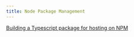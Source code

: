 ```yaml
---
title: Node Package Management
---
```


[Building a Typescript package for hosting on NPM][typescript]

[typescript]: https://blog.liblab.com/typescript-npm-packages-done-right/
